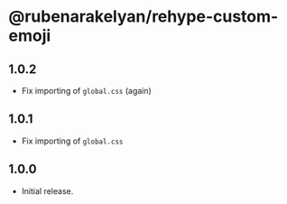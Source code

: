 # @rubenarakelyan/rehype-custom-emoji

## 1.0.2

* Fix importing of `global.css` (again)

## 1.0.1

* Fix importing of `global.css`

## 1.0.0

* Initial release.
